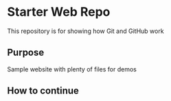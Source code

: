 # Starter Web Repo

This repository is for showing how Git and GitHub work

## Purpose

Sample website with plenty of files for demos

## How to continue
